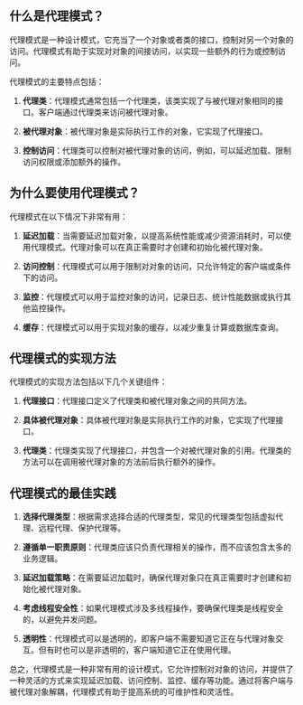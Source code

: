 ## 什么是代理模式？

代理模式是一种设计模式，它充当了一个对象或者类的接口，控制对另一个对象的访问。代理模式有助于实现对对象的间接访问，以实现一些额外的行为或控制访问。

代理模式的主要特点包括：

1. **代理类**：代理模式通常包括一个代理类，该类实现了与被代理对象相同的接口。客户端通过代理类来访问被代理对象。

2. **被代理对象**：被代理对象是实际执行工作的对象，它实现了代理接口。

3. **控制访问**：代理类可以控制对被代理对象的访问，例如，可以延迟加载、限制访问权限或添加额外的操作。

## 为什么要使用代理模式？

代理模式在以下情况下非常有用：

1. **延迟加载**：当需要延迟加载对象，以提高系统性能或减少资源消耗时，可以使用代理模式。代理对象可以在真正需要时才创建和初始化被代理对象。

2. **访问控制**：代理模式可以用于限制对对象的访问，只允许特定的客户端或条件下的访问。

3. **监控**：代理模式可以用于监控对象的访问，记录日志、统计性能数据或执行其他监控操作。

4. **缓存**：代理模式可以用于实现对象的缓存，以减少重复计算或数据库查询。

## 代理模式的实现方法

代理模式的实现方法包括以下几个关键组件：

1. **代理接口**：代理接口定义了代理类和被代理对象之间的共同方法。

2. **具体被代理对象**：具体被代理对象是实际执行工作的对象，它实现了代理接口。

3. **代理类**：代理类实现了代理接口，并包含一个对被代理对象的引用。代理类的方法可以在调用被代理对象的方法前后执行额外的操作。

## 代理模式的最佳实践

1. **选择代理类型**：根据需求选择合适的代理类型，常见的代理类型包括虚拟代理、远程代理、保护代理等。

2. **遵循单一职责原则**：代理类应该只负责代理相关的操作，而不应该包含太多的业务逻辑。

3. **延迟加载策略**：在需要延迟加载时，确保代理对象只在真正需要时才创建和初始化被代理对象。

4. **考虑线程安全性**：如果代理模式涉及多线程操作，要确保代理类是线程安全的，以避免并发问题。

5. **透明性**：代理模式可以是透明的，即客户端不需要知道它正在与代理对象交互。但有时也可以是非透明的，客户端知道它正在使用代理。

总之，代理模式是一种非常有用的设计模式，它允许控制对对象的访问，并提供了一种灵活的方式来实现延迟加载、访问控制、监控、缓存等功能。通过将客户端与被代理对象解耦，代理模式有助于提高系统的可维护性和灵活性。
